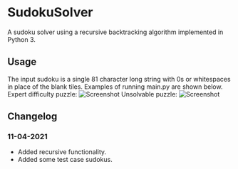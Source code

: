 # SudokuSolver
A sudoku solver using a recursive backtracking algorithm implemented in Python 3.

## Usage
The input sudoku is a single 81 character long string with 0s or whitespaces in place of the blank tiles. Examples of running main.py are shown below.  
Expert difficulty puzzle:
![Screenshot](https://github.com/LimaoC/sudokusolver/blob/main/Images/expert_solved.PNG)
Unsolvable puzzle:
![Screenshot](https://github.com/LimaoC/sudokusolver/blob/main/Images/unsolvable_puzzle.PNG)

## Changelog
### 11-04-2021
* Added recursive functionality.
* Added some test case sudokus.
